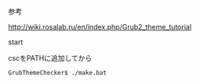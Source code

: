 参考

http://wiki.rosalab.ru/en/index.php/Grub2_theme_tutorial


start

cscをPATHに追加してから
```
GrubThemeChecker$ ./make.bat
```




